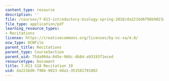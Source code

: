 ```yaml
---
content_type: resource
description: ''
file: /courses/7-013-introductory-biology-spring-2018/da2216d6f96b9023dda1351581701802_MIT7_013s18R19Q.pdf
file_type: application/pdf
learning_resource_types:
- Recitations
license: https://creativecommons.org/licenses/by-nc-sa/4.0/
ocw_type: OCWFile
parent_title: Recitations
parent_type: CourseSection
parent_uid: 75da904a-845e-966c-4b84-a93193f1eced
resourcetype: Document
title: 7.013 S18 Recitation 19
uid: da2216d6-f96b-9023-dda1-351581701802
---
```

